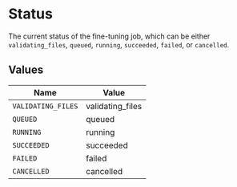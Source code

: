 # Status

The current status of the fine-tuning job, which can be either `validating_files`, `queued`, `running`, `succeeded`, `failed`, or `cancelled`.


## Values

| Name               | Value              |
| ------------------ | ------------------ |
| `VALIDATING_FILES` | validating_files   |
| `QUEUED`           | queued             |
| `RUNNING`          | running            |
| `SUCCEEDED`        | succeeded          |
| `FAILED`           | failed             |
| `CANCELLED`        | cancelled          |